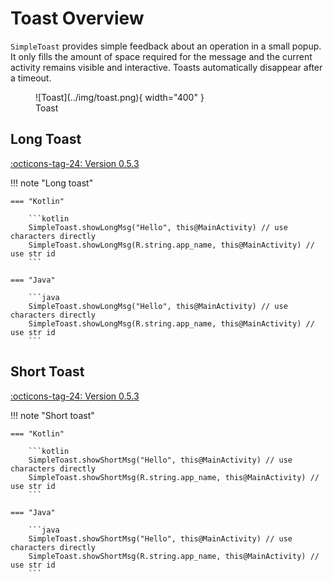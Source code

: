 # Toast Overview

`SimpleToast` provides simple feedback about an operation in a small popup. It only fills the amount of space required for the message and the current activity remains visible and interactive. Toasts automatically disappear after a timeout.

<figure markdown>
  ![Toast](../img/toast.png){ width="400" }
  <figcaption>Toast</figcaption>
</figure>

## Long Toast

[:octicons-tag-24: Version 0.5.3](https://ave.entropy2020.cn/version/VastTools/#053)

!!! note "Long toast"

    === "Kotlin"

        ```kotlin
        SimpleToast.showLongMsg("Hello", this@MainActivity) // use characters directly
        SimpleToast.showLongMsg(R.string.app_name, this@MainActivity) // use str id
        ```

    === "Java"

        ```java
        SimpleToast.showLongMsg("Hello", this@MainActivity) // use characters directly
        SimpleToast.showLongMsg(R.string.app_name, this@MainActivity) // use str id
        ```

## Short Toast

[:octicons-tag-24: Version 0.5.3](https://ave.entropy2020.cn/version/VastTools/#053)

!!! note "Short toast"

    === "Kotlin"

        ```kotlin
        SimpleToast.showShortMsg("Hello", this@MainActivity) // use characters directly
        SimpleToast.showShortMsg(R.string.app_name, this@MainActivity) // use str id
        ```

    === "Java"

        ```java
        SimpleToast.showShortMsg("Hello", this@MainActivity) // use characters directly
        SimpleToast.showShortMsg(R.string.app_name, this@MainActivity) // use str id
        ```
